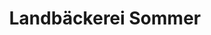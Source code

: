 ---
title: "Landbäckerei Sommer"
url: /luedenscheid/landbaeckerei-sommer-bahnhofsallee/
shop: Bäckerei
---